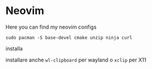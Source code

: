 # Neovim
Here you can find my neovim configs 
```
sudo pacman -S base-devel cmake unzip ninja curl
```
installa

installare anche `wl-clipboard` per wayland o `xclip` per X11

